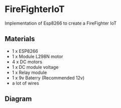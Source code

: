 # FireFighterIoT
Implementation of Esp8266 to create a FireFighter IoT

## Materials 

- 1 x ESP8266
- 1 x Module L298N motor
- 4 x DC motors
- 1 x DC module voltage
- 1 x Relay module 
- 1 x 9v Baterry (Recommended 12v)
- a lot of wires

## Diagram